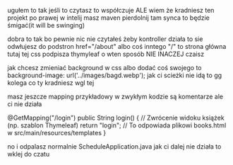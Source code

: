 ugułem to tak jeśli to czytasz to współczuje ALE
wiem że kradniesz ten projekt po prawej w intelij masz maven pierdolnij tam synca to będzie śmigać(it will be swinging)

dobra to tak bo pewnie nic nie czytałeś żeby kontroller działa to sie odwłujesz do podstron href="/about" albo coś inntego "/" to strona główna tutaj tej
css podpisza thymyleaf <link rel="stylesheet" type="text/css" th:href="@{/CSS/styleC.css}"> o wten sposób NIE INACZEJ czaisz

jak chcesz zmieniać background w css albo dodać coś swojego to background-image: url('../images/bagd.webp');
jak ci scieżki nie idą to gg kolega co ty kradniesz wgl tej

masz jeszcze mapping przykładowy w zwykłym kodzie są komentarze ale ci nie działa

 @GetMapping("/login")
    public String login() {
        // Zwrócenie widoku książek (np. szablon Thymeleaf)
        return "login"; // To odpowiada plikowi books.html w src/main/resources/templates
    }

no i odpalasz normalnie ScheduleApplication.java jak ci dalej nie działa to wklej do czatu
